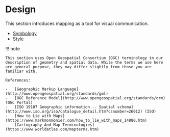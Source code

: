 # Design

This section introduces mapping as a tool for visual communication.

<div class="grid cards" markdown>

-   [Symbology](symbology.md)
-   [Style](style.md)

</div>

!!! note

    This section uses Open Geospatial Consortium (OGC) terminology in our description of geometry and spatial data. While the terms we use here are general purpose, they may differ slightly from those you are familiar with.
    
    References:
    
    -   [Geographic Markup Language](http://www.opengeospatial.org/standards/gml)
    -   [OGC Reference Model](http://www.opengeospatial.org/standards/orm) (OGC Portal)
    -   [ISO 19107 Geographic information -- Spatial schema](http://www.iso.org/iso/catalogue_detail.htm?csnumber=26012) (ISO)
    -   [How to Lie with Maps](https://www.markmonmonier.com/how_to_lie_with_maps_14880.htm)
    -   [Cartography And Map Terminologies](https://www.worldatlas.com/mapterms.htm)
